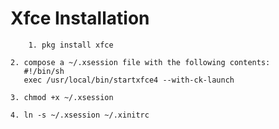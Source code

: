 # Xfce Installation


```
	1. pkg install xfce
```

```
2. compose a ~/.xsession file with the following contents:
   #!/bin/sh
   exec /usr/local/bin/startxfce4 --with-ck-launch
```

```
3. chmod +x ~/.xsession
```

```
4. ln -s ~/.xsession ~/.xinitrc
```
